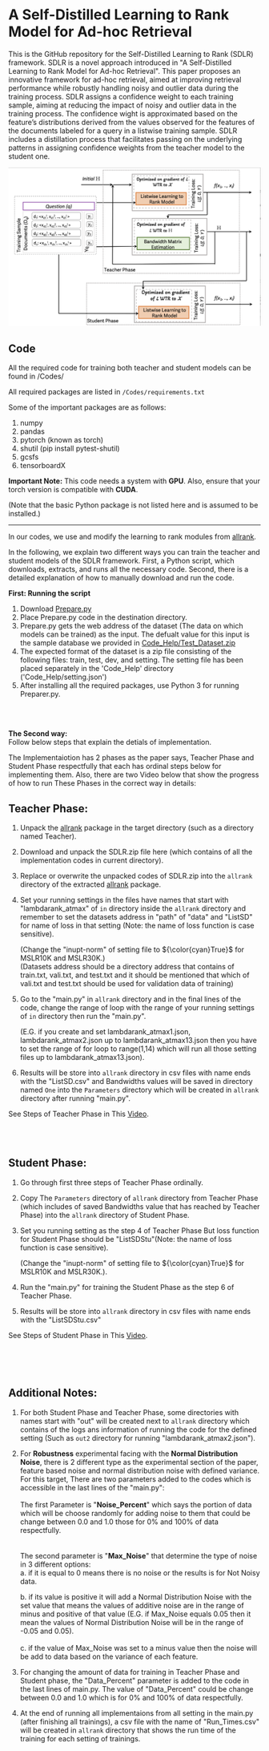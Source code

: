 # A Self-Distilled Learning to Rank Model for Ad-hoc Retrieval

 This is the GitHub repository for the Self-Distilled Learning to Rank (SDLR) framework. SDLR is a novel approach introduced in "A Self-Distilled Learning to Rank Model for Ad-hoc Retrieval". This paper proposes an innovative framework for ad-hoc retrieval, aimed at improving retrieval performance while robustly handling noisy and outlier data during the training process.  SDLR assigns a confidence weight to each training sample, aiming at reducing the impact of noisy and outlier data in the training process. The confidence wight is approximated based on the feature’s distributions derived from the values observed for the features of the documents labeled for a query in a listwise training sample. SDLR includes a distillation process that facilitates passing on the underlying patterns in assigning confidence weights from the teacher model to the student one.
<div class="row">
   <center>
 <img class="img-responsive center-block" width="600" alt="model1" src="https://github.com/sanazkeshvari/Papers/blob/main/SDLR/newDesign.png">
   </center>
</div>


## Code

All the required code for training both teacher and student models can be found in /Codes/

All required packages are listed in `/Codes/requirements.txt`

Some of the important packages are as follows:

1. numpy
2. pandas
3. pytorch (known as torch)
4. shutil (pip install pytest-shutil)
6. gcsfs
7. tensorboardX

 <b> Important Note:</b> This code needs a system with <b>GPU</b>. Also, ensure that your torch version is compatible with <b>CUDA</b>.

(Note that the basic Python package is not listed here and is assumed to be installed.)

<hr/>

In our codes, we use and modify the learning to rank modules from  <a href = "https://github.com/allegro/allRank">allrank</a>.

In the following, we explain two different ways you can train the teacher and student models of the SDLR framework. First, a Python script, which downloads, extracts, and runs all the necessary code. Second, there is a detailed explanation of how to manually download and run the code.


<b>First: Running the script</b> 
1. Download <a href = "https://raw.githubusercontent.com/sanazkeshvari/Papers/main/SDLR/Codes/Prepare.py" target = "_blank" download="SDLR">Prepare.py</a>
2. Place Prepare.py code in the destination directory.
3. Prepare.py gets the web address of the dataset (The data on which models can be trained) as the input. The defualt value for this input is the sample database we provided in  <a href = "https://github.com/sanazkeshvari/Papers/tree/main/SDLR/Code_Help/Test_Dataset.zip"> Code_Help/Test_Dataset.zip </a>
4. The expected format of the dataset is a zip file consisting of the following files: train, test, dev, and setting. The setting file has been placed separately in the 'Code_Help' directory ('Code_Help/setting.json')
5. After installing all the required packages, use Python 3 for running Preparer.py.

 <br/>  <br/>

<b>The Second way:</b> <br/>
Follow below steps that explain the detials of implementation.


The Implementaiotion has 2 phases as the paper says, Teacher Phase and Student Phase respectfully that each has ordinal steps below for implementing them. Also, there are two Video below that show the progress of how to run These Phases in the correct way in details:

## Teacher Phase:
  1. Unpack the <a href = "https://github.com/allegro/allRank">allrank</a> package in the target directory (such as a directory named Teacher).
  2. Download and unpack the SDLR.zip file here (which contains of all the implementation codes in current directory).
  3. Replace or overwrite the unpacked codes of SDLR.zip into the `allrank` directory of the extracted <a href = "https://github.com/allegro/allRank">allrank</a> package.
  4. Set your running settings in the files have names that start with "lambdarank_atmax" of `in` directory inside the `allrank` directory and remember to set the datasets address in "path" of "data" and "ListSD" for name of loss in that setting (Note: the name of loss function is case sensitive).

     (Change the "inupt-norm" of setting file to ${\color{cyan}True}$ for MSLR10K and MSLR30K.) <br/>
     (Datasets address should be a directory address that contains of train.txt, vali.txt, and test.txt and it should be mentioned that which of vali.txt and test.txt should be used for validation data of training)
  6. Go to the "main.py" in `allrank` directory and in the final lines of the code, change the range of loop with the range of your running settings of `in` directory then run the "main.py".

     (E.G. if you create and set lambdarank_atmax1.json, lambdarank_atmax2.json up to lambdarank_atmax13.json then you have to set the range of for loop to range(1,14) which will run all those setting files up to lambdarank_atmax13.json).
  7. Results will be store into `allrank` directory in csv files with name ends with the "ListSD.csv" and Bandwidths values will be saved in directory named `One` into the `Parameters` directory which will be created in `allrank` directory after running "main.py".


See Steps of Teacher Phase in This <a href = "https://github.com/sanazkeshvari/Papers/blob/06bf8bf07bc461a035cabb797ecd50bd24b66b7a/SDLR/Code_Help/SDLR_Teacher_20240418_VeryFast1080.mp4">Video</a>.



<br/> <br/>
  
## Student Phase:
  1. Go through first three steps of Teacher Phase ordinally.
  2. Copy The `Parameters` directory of `allrank` directory from Teacher Phase (which includes of saved Bandwidths value that has reached by Teacher Phase) into the `allrank` directory of Student Phase.
  3. Set you running setting as the step 4 of Teacher Phase But loss function for Student Phase should be "ListSDStu"(Note: the name of loss function is case sensitive).

     (Change the "inupt-norm" of setting file to ${\color{cyan}True}$ for MSLR10K and MSLR30K.).
  4. Run the "main.py" for training the Student Phase as the step 6 of Teacher Phase.
  5. Results will be store into `allrank` directory in csv files with name ends with the "ListSDStu.csv"

See Steps of Student Phase in This <a href = "https://github.com/sanazkeshvari/Papers/blob/06bf8bf07bc461a035cabb797ecd50bd24b66b7a/SDLR/Code_Help/SDLR_Student_20240418_VeryFast1080.mp4">Video</a>.

<br/> <br/> <br/>

## Additional Notes:
  1. For both Student Phase and Teacher Phase, some directories with names start with "out" will be created next to `allrank` directory which contains of the logs ans information of running the code for the defined setting (Such as `out2` directory for running "lambdarank_atmax2.json").
  2. For <b>Robustness</b> experimental facing with the <b>Normal Distribution Noise</b>, there is 2 different type as the experimental section of the paper, feature based noise and normal distribution noise with defined variance. For this target, There are two parameters added to the codes which is accessible in the last lines of the "main.py": <br/> <br/>
  The first Parameter is "<b>Noise_Percent</b>" which says the portion of data which will be choose randomly for adding noise to them that could be change between 0.0 and 1.0 those for 0% and 100% of data respectfully. <br/> <br/>  
  The second parameter is "<b>Max_Noise</b>" that determine the type of noise in 3 different options: <br/> 
     a. if it is equal to 0 means there is no noise or the results is for Not Noisy data. <br/>
        
     b. if its value is positive it will add a Normal Distribution Noise with the set value that means the values of additive noise are in the range of minus and positive of that value (E.G. if Max_Noise equals 0.05 then it mean the values of Normal Distribution Noise will be in the range of -0.05 and 0.05). <br/>   
     c. if the value of Max_Noise was set to a minus value then the noise will be add to data based on the variance of each feature. <br/>
  3. For changing the amount of data for training in Teacher Phase and Student phase, the "Data_Percent" parameter is added to the code in the last lines of main.py. The value of "Data_Percent" could be change between 0.0 and 1.0 which is for 0% and 100% of data respectfully.
  4. At the end of running all implementaions from all setting in the main.py (after finishing all trainings), a csv file with the name of "Run_Times.csv" will be created in `allrank` directory that shows the run time of the training for each setting of trainings.


<br/> <br/> <br/> <br/> <br/>

<!---
### 1. Replacements:
  Replace `main.py` and `config.py` of this directory with same file in `allrank` directory of allrank package.
  
  Replace `train_utils.py` in `training` directory of target package.
  
  Replace `dataset_loading.py` from here within `data` directory of allrank package.
  
  Replace `__init__.py` from here with similar one in `losses` in `models` directory of allrank package.
  
### 2. Adding:
  Add `listSDStu.py` and `listSDStu.py` from here to directory `losses` in `models` directory of allrank packge.
### 3. Changes In Code:
  Change setting of model training at `lambdarank.json` files with the experimental setting in the paper.
  
  Change name of loss to "listSDStu" for Teacher phase and "listSDStus" for Student phase in `lambdarank.json`.
  
  Change the "inupt-norm" value to ${\color{cyan}True}$ for MSLR10K and MSLR30K.
  

<b>Important Note</b>: There is a change in running <i>teacher</i> and <i>student</i>. Two different directory should be made for Student and Teacher with same mentioned changes above. After training of Teacher phase finished, the directory `Parameters` from `allrank` direcotory should copy to `allrank` directory of the Student, then with changing `lambdarank` setting in Student directory, The Student phase training could be started. 

--->






